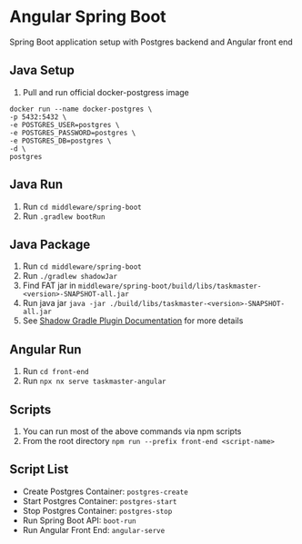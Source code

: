 # Angular Spring Boot

Spring Boot application setup with Postgres backend and Angular front end

## Java Setup

1. Pull and run official docker-postgress image

```
docker run --name docker-postgres \
-p 5432:5432 \
-e POSTGRES_USER=postgres \
-e POSTGRES_PASSWORD=postgres \
-e POSTGRES_DB=postgres \
-d \
postgres
```

## Java Run

1. Run `cd middleware/spring-boot`
2. Run `.gradlew bootRun`

## Java Package

1. Run `cd middleware/spring-boot`
2. Run `./gradlew shadowJar`
3. Find FAT jar in `middleware/spring-boot/build/libs/taskmaster-<version>-SNAPSHOT-all.jar`
4. Run java jar `java -jar ./build/libs/taskmaster-<version>-SNAPSHOT-all.jar`
5. See [Shadow Gradle Plugin Documentation](https://gradleup.com/shadow/) for more details

## Angular Run

1. Run `cd front-end`
2. Run `npx nx serve taskmaster-angular`

## Scripts

1. You can run most of the above commands via npm scripts
2. From the root directory `npm run --prefix front-end <script-name>`

## Script List

- Create Postgres Container: `postgres-create`
- Start Postgres Container: `postgres-start`
- Stop Postgres Container: `postgres-stop`
- Run Spring Boot API: `boot-run`
- Run Angular Front End: `angular-serve`
